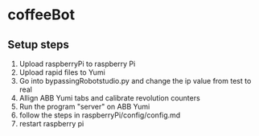 # coffeeBot 

## Setup steps <br>
1. Upload raspberryPi to raspberry Pi
2. Upload rapid files to Yumi
3. Go into bypassingRobotstudio.py and change the ip value from test to real
4. Allign ABB Yumi tabs and calibrate revolution counters 
5. Run the program "server" on ABB Yumi 
6. follow the steps in raspberryPi/config/config.md 
7. restart raspberry pi
